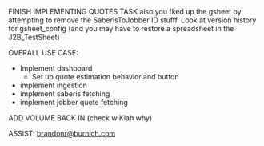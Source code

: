 FINISH IMPLEMENTING QUOTES TASK
also you fked up the gsheet by attempting to remove the SaberisToJobber ID stufff. Look at version history for gsheet_config (and you may have to restore a spreadsheet in the J2B_TestSheet)

OVERALL USE CASE:
- Implement dashboard
  - Set up quote estimation behavior and button
- implement ingestion
- implement saberis fetching
- implement jobber quote fetching


ADD VOLUME BACK IN (check w Kiah why)


ASSIST:
brandonr@burnich.com

